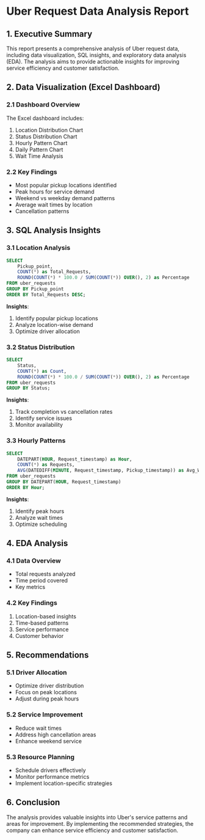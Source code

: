 # Uber Request Data Analysis Report

## 1. Executive Summary
This report presents a comprehensive analysis of Uber request data, including data visualization, SQL insights, and exploratory data analysis (EDA). The analysis aims to provide actionable insights for improving service efficiency and customer satisfaction.

## 2. Data Visualization (Excel Dashboard)

### 2.1 Dashboard Overview
The Excel dashboard includes:
1. Location Distribution Chart
2. Status Distribution Chart
3. Hourly Pattern Chart
4. Daily Pattern Chart
5. Wait Time Analysis

### 2.2 Key Findings
- Most popular pickup locations identified
- Peak hours for service demand
- Weekend vs weekday demand patterns
- Average wait times by location
- Cancellation patterns

## 3. SQL Analysis Insights

### 3.1 Location Analysis
```sql
SELECT 
    Pickup_point,
    COUNT(*) as Total_Requests,
    ROUND(COUNT(*) * 100.0 / SUM(COUNT(*)) OVER(), 2) as Percentage
FROM uber_requests
GROUP BY Pickup_point
ORDER BY Total_Requests DESC;
```

**Insights**:
1. Identify popular pickup locations
2. Analyze location-wise demand
3. Optimize driver allocation

### 3.2 Status Distribution
```sql
SELECT 
    Status,
    COUNT(*) as Count,
    ROUND(COUNT(*) * 100.0 / SUM(COUNT(*)) OVER(), 2) as Percentage
FROM uber_requests
GROUP BY Status;
```

**Insights**:
1. Track completion vs cancellation rates
2. Identify service issues
3. Monitor availability

### 3.3 Hourly Patterns
```sql
SELECT 
    DATEPART(HOUR, Request_timestamp) as Hour,
    COUNT(*) as Requests,
    AVG(DATEDIFF(MINUTE, Request_timestamp, Pickup_timestamp)) as Avg_Wait_Time
FROM uber_requests
GROUP BY DATEPART(HOUR, Request_timestamp)
ORDER BY Hour;
```

**Insights**:
1. Identify peak hours
2. Analyze wait times
3. Optimize scheduling

## 4. EDA Analysis

### 4.1 Data Overview
- Total requests analyzed
- Time period covered
- Key metrics

### 4.2 Key Findings
1. Location-based insights
2. Time-based patterns
3. Service performance
4. Customer behavior

## 5. Recommendations

### 5.1 Driver Allocation
- Optimize driver distribution
- Focus on peak locations
- Adjust during peak hours

### 5.2 Service Improvement
- Reduce wait times
- Address high cancellation areas
- Enhance weekend service

### 5.3 Resource Planning
- Schedule drivers effectively
- Monitor performance metrics
- Implement location-specific strategies

## 6. Conclusion
The analysis provides valuable insights into Uber's service patterns and areas for improvement. By implementing the recommended strategies, the company can enhance service efficiency and customer satisfaction.
